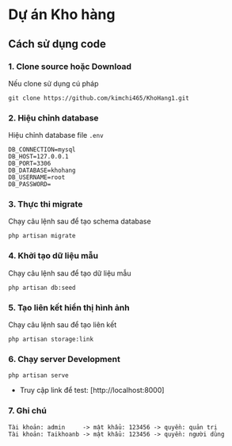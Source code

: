# Dự án Kho hàng

## Cách sử dụng code
### 1. Clone source hoặc Download
Nếu clone sử dụng cú pháp
```
git clone https://github.com/kimchi465/KhoHang1.git
```

### 2. Hiệu chỉnh database
Hiệu chỉnh database file `.env`
```
DB_CONNECTION=mysql
DB_HOST=127.0.0.1
DB_PORT=3306
DB_DATABASE=khohang
DB_USERNAME=root
DB_PASSWORD=
```

### 3. Thực thi migrate
Chạy câu lệnh sau để tạo schema database
```
php artisan migrate
```

### 4. Khởi tạo dữ liệu mẫu
Chạy câu lệnh sau để tạo dữ liệu mẫu
```
php artisan db:seed
```

### 5. Tạo liên kết hiển thị hình ảnh
Chạy câu lệnh sau để tạo liên kết
```
php artisan storage:link
```

### 6. Chạy server Development
```
php artisan serve
```
- Truy cập link để test: [http://localhost:8000]
### 7. Ghi chú
```
Tài khoản: admin     -> mật khẩu: 123456 -> quyền: quản trị
Tài khoản: Taikhoanb -> mật khẩu: 123456 -> quyền: người dùng
```